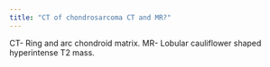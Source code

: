 ```yaml
---
title: "CT of chondrosarcoma CT and MR?"
---
```

CT- Ring and arc chondroid matrix. MR- Lobular cauliflower shaped hyperintense T2 mass.

